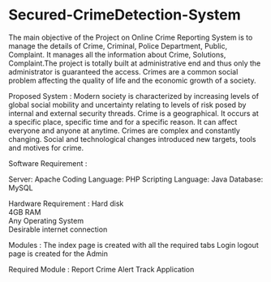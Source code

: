 # Secured-CrimeDetection-System

The main objective of the Project on Online Crime Reporting System is to manage the details of Crime, Criminal, Police Department, Public, Complaint. It manages all the information about Crime, Solutions, Complaint.The project is totally built at administrative end and thus only the administrator is guaranteed the access.
Crimes are a common social problem affecting the quality of life and the economic growth of a society.

Proposed System :
Modern society is characterized by increasing levels of global social mobility and uncertainty relating to levels of risk posed by internal and external security threads.
Crime is a geographical. It occurs at a specific place, specific time and for a specific reason. It can affect everyone and anyone at anytime.
Crimes are complex and constantly changing. Social and technological changes introduced new targets, tools and motives for crime.

Software Requirement :

Server: Apache
Coding Language: PHP
Scripting Language: Java
Database: MySQL

Hardware Requirement : 
Hard disk   
4GB RAM   
Any Operating System      
Desirable internet connection

Modules :
The index page is created with all the required tabs
Login logout page is created for the Admin

Required Module : 
Report Crime
Alert
Track Application
